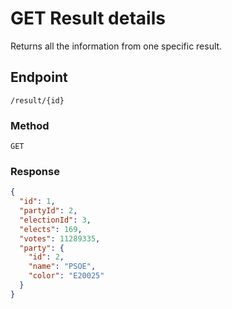 # GET Result details
Returns all the information from one specific result.

## Endpoint
`/result/{id}`

### Method
`GET`

### Response
```json
{
  "id": 1,
  "partyId": 2,
  "electionId": 3,
  "elects": 169,
  "votes": 11289335,
  "party": {
    "id": 2,
    "name": "PSOE",
    "color": "E20025"
  }
}
```